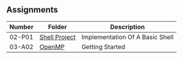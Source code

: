 ## Assignments

| Number | Folder | Description |
| :----: | ------ | ----------- |
| 02-P01 | [ Shell Project ](https://github.com/BenDiekhoff/5143-OS-Shell.git)   |    Implementation Of A Basic Shell |
| 03-A02| [OpenMP](https://github.com/Ladelle/5143-OS-Augustine/tree/master/Assignments/A02)| Getting Started|
